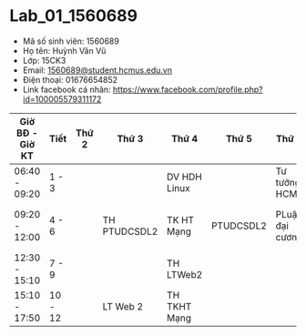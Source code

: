 # Lab_01_1560689

* Mã số sinh viên: 1560689
* Họ tên: Huỳnh Văn Vũ
* Lớp: 15CK3
* Email: 1560689@student.hcmus.edu.vn
* Điện thoại: 01676654852
* Link facebook cá nhân: https://www.facebook.com/profile.php?id=100005579311172

Giờ BĐ - Giờ KT| Tiết  | Thứ 2 		| 	Thứ 3 		| 		Thứ 4 	| 	Thứ 5 		| 	Thứ 6 		| 	Thứ 7 		|
---------------|-------|------------|---------------|---------------|---------------|---------------|---------------|
 06:40 - 09:20 | 1 - 3 |			|				| DV HDH Linux	|				|  Tư tưởng HCM	|				|
 09:20 - 12:00 | 4 - 6 |			| TH PTUDCSDL2  | TK HT Mạng	| PTUDCSDL2		|PLuật đại cương|TH DV HDH Linux|
 12:30 - 15:10 | 7 - 9 |			|				| TH LTWeb2		|				|				|				|
 15:10 - 17:50 |10 - 12|			|	LT Web 2	| TH TKHT Mạng	|				|				|				|
